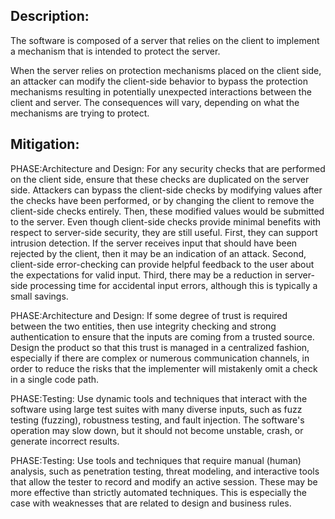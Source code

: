 ## Description:

The software is composed of a server that relies on the client to implement a mechanism that is intended to protect the server.

When the server relies on protection mechanisms placed on the client side, an attacker can modify the client-side behavior to bypass the protection mechanisms resulting in potentially unexpected interactions between the client and server. The consequences will vary, depending on what the mechanisms are trying to protect.

## Mitigation:


PHASE:Architecture and Design:
For any security checks that are performed on the client side, ensure that these checks are duplicated on the server side. Attackers can bypass the client-side checks by modifying values after the checks have been performed, or by changing the client to remove the client-side checks entirely. Then, these modified values would be submitted to the server. Even though client-side checks provide minimal benefits with respect to server-side security, they are still useful. First, they can support intrusion detection. If the server receives input that should have been rejected by the client, then it may be an indication of an attack. Second, client-side error-checking can provide helpful feedback to the user about the expectations for valid input. Third, there may be a reduction in server-side processing time for accidental input errors, although this is typically a small savings.

PHASE:Architecture and Design:
If some degree of trust is required between the two entities, then use integrity checking and strong authentication to ensure that the inputs are coming from a trusted source. Design the product so that this trust is managed in a centralized fashion, especially if there are complex or numerous communication channels, in order to reduce the risks that the implementer will mistakenly omit a check in a single code path.

PHASE:Testing:
Use dynamic tools and techniques that interact with the software using large test suites with many diverse inputs, such as fuzz testing (fuzzing), robustness testing, and fault injection. The software's operation may slow down, but it should not become unstable, crash, or generate incorrect results.

PHASE:Testing:
Use tools and techniques that require manual (human) analysis, such as penetration testing, threat modeling, and interactive tools that allow the tester to record and modify an active session. These may be more effective than strictly automated techniques. This is especially the case with weaknesses that are related to design and business rules.


